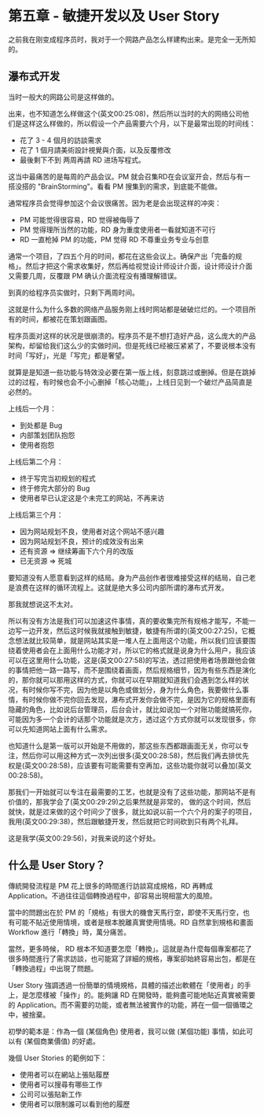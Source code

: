 # 第五章 - 敏捷开发以及 User Story

之前我在刚变成程序员时，我对于一个网路产品怎么样建构出来。是完全一无所知的。

## 瀑布式开发

当时一般大的网路公司是这样做的。

出来，也不知道怎么样做这个(英文00:25:08)，然后所以当时的大的网络公司他们是这样这么样做的，所以假设一个产品需要六个月，以下是最常出现的时间线：

* 花了 3 - 4 個月的訪談需求
* 花了 1 個月請美術設計視覺與介面，以及反覆修改
* 最後剩下不到 两周再請 RD 进场写程式。

这当中最痛苦的是每周的产品会议。PM 就会召集RD在会议室开会，然后与有一搭没搭的 "BrainStorming"。看看 PM 搜集到的需求，到底能不能做。

通常程序员会觉得参加这个会议很痛苦。因为老是会出现这样的冲突：

* PM 可能觉得很容易，RD 觉得被侮辱了
* PM 觉得理所当然的功能，RD 身为重度使用者一看就知道不可行
* RD 一直枪掉 PM 的功能，PM 觉得 RD 不尊重业务专业与创意

通常一个项目，了四五个月的时间，都花在这些会议上。确保产出「完备的规格」。然后才把这个需求收集好，然后再给视觉设计师设计介面，设计师设计介面又需要几周，反覆跟 PM 确认介面流程没有播理解错误。

到真的给程序员实做时，只剩下两周时间。

这就是什么为什么多数的网络产品服务刚上线时网站都是破破烂烂的。一个项目所有的时间，都被花在策划跟画图。

程序员面对这样的状况是很崩溃的。程序员不是不想打造好产品，这么庞大的产品架构，却留给我们这么少的实做时间。但是死线已经被压紧紧了，不要说根本没有时间「写好」，光是「写完」都是奢望。

就算是是知道一些功能与特效没必要在第一版上线，刻意跳过或删掉。但是在跳掉过的过程，有时候也会不小心删掉「核心功能」，上线日见到一个破烂产品简直是必然的。

上线后一个月：

* 到处都是 Bug
* 内部策划团队抱怨
* 使用者抱怨

上线后第二个月：

* 终于写完当初规划的程式
* 终于修完大部分的 Bug
* 使用者早已认定这是个未完工的网站，不再来访

上线后第三个月：

* 因为网站规划不良，使用者对这个网站不感兴趣
* 因为网站规划不良，预计的成效没有出来
* 还有资源 => 继续筹画下六个月的改版
* 已无资源 => 死城

要知道没有人愿意看到这样的结局。身为产品创作者很难接受这样的结局，自己老是浪费在这样的循环流程上。这就是绝大多公司内部所谓的瀑布式开发。

那我就想说这不太对。

所以有没有方法是我们可以加速这件事情，真的要收集完所有规格才能写，不能一边写一边开发，然后这时候我就接触到敏捷，敏捷有所谓的(英文00:27:25)，它概念想法就比较简单，就是网站其实是一堆人在上面用这个功能，所以我们应该要围绕着使用者会在上面用什么功能才对，所以它的格式就是说身为什么用户，我应该可以在这里用什么功能，这是(英文00:27:58)的写法，透过把使用者场景跟他会做的事情把他一路一路写，而不是围绕着画面，然后规格细节，因为有些东西是演化的，那你就可以那用这样的方式，你就可以在早期就知道我们会遇到怎么样的状况，有时候你写不完，因为他是以角色或做划分，身为什么角色，我要做什么事情，有时候你做不完你回去发现，瀑布式开发你会做不完，是因为它的规格里面有隐藏的角色，比如说后台管理员，后台会计，就比如说加一个对账功能就搞死你，可能因为多一个会计的话那个功能就是次方，透过这个方式你就可以发现很多，你可以先知道网站上面有什么需求。

也知道什么是第一版可以开始是不用做的，那这些东西都跟画面无关，你可以专注，然后你可以用这种方式一次列出很多(英文00:28:58)，然后我们再去排优先权是(英文00:28:58)，应该要有可能需要有空再加，这些功能你就可以叠加(英文00:28:58)。

那我们一开始就可以专注在最需要的工艺，也就是没有了这些功能，那网站不是有价值的，那我学会了(英文00:29:29)之后果然就是非常的， 做的这个时间，然后就快，就是过来做的这个时间少了很多，就比如说以前一个六个月的案子的项目，我用(英文00:29:38)，然后跟敏捷开发，然后就把它时间砍到只有两个礼拜。

这是我学(英文00:29:56)，对我来说的这个好处。

## 什么是 User Story？

傳統開發流程是 PM 花上很多的時間進行訪談寫成規格，RD 再轉成 Application。不過往往這個轉換過程中，卻容易出現相當大的風險。

當中的問題出在於 PM 的「規格」有很大的機會天馬行空，即使不天馬行空，也有可能不貼近使用情境，或者是根本脫離真實使用情境。RD 自然拿到規格和畫面 Workflow 進行「轉換」時，萬分痛苦。

當然，更多時候， RD 根本不知道要怎麼「轉換」。這就是為什麼每個專案都花了很多時間進行了需求訪談，也可能寫了詳細的規格，專案卻始終容易出包，都是在「轉換過程」中出現了問題。

User Story 強調透過一份簡單的情境規格，具體的描述出軟體在「使用者」的手上，是怎麼樣被「操作」的。能夠讓 RD 在開發時，能夠盡可能地貼近真實被需要的 Application。而不需要的功能，或者無法被實作的功能，將在一個一個循環之中，被捨棄。

初學的範本是：作為一個 (某個角色) 使用者，我可以做 (某個功能) 事情，如此可以有 (某個商業價值) 的好處。

幾個 User Stories 的範例如下：

* 使用者可以在網站上張貼履歷
* 使用者可以搜尋有哪些工作
* 公司可以張貼新工作
* 使用者可以限制誰可以看到他的履歷

